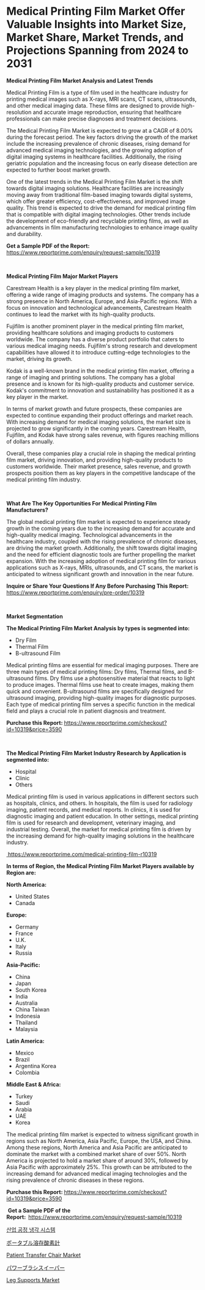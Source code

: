 <p><h1>Medical Printing Film Market Offer Valuable Insights into Market Size, Market Share, Market Trends, and Projections Spanning from 2024 to 2031</h1></p><p><strong>Medical Printing Film Market Analysis and Latest Trends</strong></p>
<p><p>Medical Printing Film is a type of film used in the healthcare industry for printing medical images such as X-rays, MRI scans, CT scans, ultrasounds, and other medical imaging data. These films are designed to provide high-resolution and accurate image reproduction, ensuring that healthcare professionals can make precise diagnoses and treatment decisions.</p><p>The Medical Printing Film Market is expected to grow at a CAGR of 8.00% during the forecast period. The key factors driving the growth of the market include the increasing prevalence of chronic diseases, rising demand for advanced medical imaging technologies, and the growing adoption of digital imaging systems in healthcare facilities. Additionally, the rising geriatric population and the increasing focus on early disease detection are expected to further boost market growth.</p><p>One of the latest trends in the Medical Printing Film Market is the shift towards digital imaging solutions. Healthcare facilities are increasingly moving away from traditional film-based imaging towards digital systems, which offer greater efficiency, cost-effectiveness, and improved image quality. This trend is expected to drive the demand for medical printing film that is compatible with digital imaging technologies. Other trends include the development of eco-friendly and recyclable printing films, as well as advancements in film manufacturing technologies to enhance image quality and durability.</p></p>
<p><strong>Get a Sample PDF of the Report:&nbsp;</strong> <a href="https://www.reportprime.com/enquiry/request-sample/10319">https://www.reportprime.com/enquiry/request-sample/10319</a></p>
<p>&nbsp;</p>
<p><strong>Medical Printing Film Major Market Players</strong></p>
<p><p>Carestream Health is a key player in the medical printing film market, offering a wide range of imaging products and systems. The company has a strong presence in North America, Europe, and Asia-Pacific regions. With a focus on innovation and technological advancements, Carestream Health continues to lead the market with its high-quality products.</p><p>Fujifilm is another prominent player in the medical printing film market, providing healthcare solutions and imaging products to customers worldwide. The company has a diverse product portfolio that caters to various medical imaging needs. Fujifilm's strong research and development capabilities have allowed it to introduce cutting-edge technologies to the market, driving its growth.</p><p>Kodak is a well-known brand in the medical printing film market, offering a range of imaging and printing solutions. The company has a global presence and is known for its high-quality products and customer service. Kodak's commitment to innovation and sustainability has positioned it as a key player in the market.</p><p>In terms of market growth and future prospects, these companies are expected to continue expanding their product offerings and market reach. With increasing demand for medical imaging solutions, the market size is projected to grow significantly in the coming years. Carestream Health, Fujifilm, and Kodak have strong sales revenue, with figures reaching millions of dollars annually.</p><p>Overall, these companies play a crucial role in shaping the medical printing film market, driving innovation, and providing high-quality products to customers worldwide. Their market presence, sales revenue, and growth prospects position them as key players in the competitive landscape of the medical printing film industry.</p></p>
<p>&nbsp;</p>
<p><strong>What Are The Key Opportunities For Medical Printing Film Manufacturers?</strong></p>
<p><p>The global medical printing film market is expected to experience steady growth in the coming years due to the increasing demand for accurate and high-quality medical imaging. Technological advancements in the healthcare industry, coupled with the rising prevalence of chronic diseases, are driving the market growth. Additionally, the shift towards digital imaging and the need for efficient diagnostic tools are further propelling the market expansion. With the increasing adoption of medical printing film for various applications such as X-rays, MRIs, ultrasounds, and CT scans, the market is anticipated to witness significant growth and innovation in the near future.</p></p>
<p><strong>Inquire or Share Your Questions If Any Before Purchasing This Report:</strong> <a href="https://www.reportprime.com/enquiry/pre-order/10319">https://www.reportprime.com/enquiry/pre-order/10319</a></p>
<p>&nbsp;</p>
<p><strong>Market Segmentation</strong></p>
<p><strong>The Medical Printing Film Market Analysis by types is segmented into:</strong></p>
<p><ul><li>Dry Film</li><li>Thermal Film</li><li>B-ultrasound Film</li></ul></p>
<p><p>Medical printing films are essential for medical imaging purposes. There are three main types of medical printing films: Dry films, Thermal films, and B-ultrasound films. Dry films use a photosensitive material that reacts to light to produce images. Thermal films use heat to create images, making them quick and convenient. B-ultrasound films are specifically designed for ultrasound imaging, providing high-quality images for diagnostic purposes. Each type of medical printing film serves a specific function in the medical field and plays a crucial role in patient diagnosis and treatment.</p></p>
<p><strong>Purchase this Report:&nbsp;</strong><a href="https://www.reportprime.com/checkout?id=10319&price=3590">https://www.reportprime.com/checkout?id=10319&price=3590</a></p>
<p>&nbsp;</p>
<p><strong>The Medical Printing Film Market Industry Research by Application is segmented into:</strong></p>
<p><ul><li>Hospital</li><li>Clinic</li><li>Others</li></ul></p>
<p><p>Medical printing film is used in various applications in different sectors such as hospitals, clinics, and others. In hospitals, the film is used for radiology imaging, patient records, and medical reports. In clinics, it is used for diagnostic imaging and patient education. In other settings, medical printing film is used for research and development, veterinary imaging, and industrial testing. Overall, the market for medical printing film is driven by the increasing demand for high-quality imaging solutions in the healthcare industry.</p></p>
<p><a href="https://www.reportprime.com/medical-printing-film-r10319">&nbsp;https://www.reportprime.com/medical-printing-film-r10319</a></p>
<p><strong>In terms of Region, the Medical Printing Film Market Players available by Region are:</strong></p>
<p>
    <p> <strong> North America: </strong>
        <ul>
            <li>United States</li>
            <li>Canada</li>
        </ul>
        </p> 
    <p> <strong> Europe: </strong>
        <ul>
            <li>Germany</li>
            <li>France</li>
            <li>U.K.</li>
            <li>Italy</li>
            <li>Russia</li>
        </ul>
        </p> 
    <p> <strong> Asia-Pacific: </strong>
        <ul>
            <li>China</li>
            <li>Japan</li>
            <li>South Korea</li>
            <li>India</li>
            <li>Australia</li>
            <li>China Taiwan</li>
            <li>Indonesia</li>
            <li>Thailand</li>
            <li>Malaysia</li>
        </ul>
        </p> 
    <p> <strong> Latin America: </strong>
        <ul>
            <li>Mexico</li>
            <li>Brazil</li>
            <li>Argentina Korea</li>
            <li>Colombia</li>
        </ul>
        </p> 
    <p> <strong> Middle East & Africa: </strong>
        <ul>
            <li>Turkey</li>
            <li>Saudi</li>
            <li>Arabia</li>
            <li>UAE</li>
            <li>Korea</li>
        </ul>
    </p>
    </p>
<p><p>The medical printing film market is expected to witness significant growth in regions such as North America, Asia Pacific, Europe, the USA, and China. Among these regions, North America and Asia Pacific are anticipated to dominate the market with a combined market share of over 50%. North America is projected to hold a market share of around 30%, followed by Asia Pacific with approximately 25%. This growth can be attributed to the increasing demand for advanced medical imaging technologies and the rising prevalence of chronic diseases in these regions.</p></p>
<p><strong>Purchase this Report: </strong><a href="https://www.reportprime.com/checkout?id=10319&price=3590">https://www.reportprime.com/checkout?id=10319&price=3590</a></p>
<p>&nbsp;<strong>Get a Sample PDF of the Report:&nbsp;&nbsp;</strong><a href="https://www.reportprime.com/enquiry/request-sample/10319">https://www.reportprime.com/enquiry/request-sample/10319</a></p>
<p><strong></strong></p>
<p><p><a href="https://github.com/ROBERTS65DAVID/Market-Research-Report-List-1/blob/main/673046074262.md">산업 공정 냉각 시스템</a></p><p><a href="https://github.com/deonnorth8/Market-Research-Report-List-1/blob/main/358965479397.md">ポータブル溶存酸素計</a></p><p><a href="https://github.com/LaceyZemlak1/Market-Research-Report-List-1/blob/main/patient-transfer-chair-market.md">Patient Transfer Chair Market</a></p><p><a href="https://github.com/LizaHeller2023/Market-Research-Report-List-1/blob/main/435721679398.md">パワーブラシスイーパー</a></p><p><a href="https://github.com/MyrtisWest1/Market-Research-Report-List-1/blob/main/leg-supports-market.md">Leg Supports Market</a></p></p>